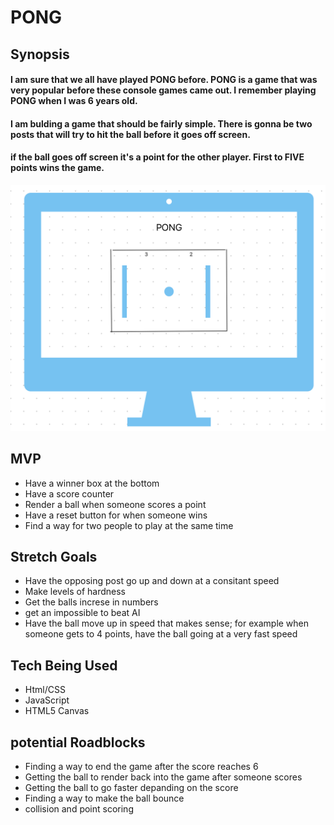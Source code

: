 # PONG
##  Synopsis
#### I am sure that we all have played PONG before. PONG is a game that was very popular before these console games came out. I remember playing PONG when I was 6 years old. 


#### I am bulding a game that should be fairly simple. There is gonna be two posts that will try to hit the ball before it goes off screen. 


#### if the ball goes off screen it's a point for the other player. First to __FIVE__ points wins the game. 


![WireFrame](./wireframe.png)

## MVP
* Have a winner box at the bottom
* Have a score counter 
* Render a ball when someone scores a point
* Have a reset button for when someone wins
* Find a way for two people to play at the same time

## Stretch Goals
* Have the opposing post go up and down at a consitant speed
* Make levels of hardness
* Get the balls increse in numbers
* get an impossible to beat AI
* Have the ball move up in speed that makes sense; for example when someone gets to 4 points, have the ball going at a very fast speed

## Tech Being Used
* Html/CSS
* JavaScript
* HTML5 Canvas
## potential Roadblocks
* Finding a way to end the game after the score reaches 6
* Getting the ball to render back into the game after someone scores
* Getting the ball to go faster depanding on the score
* Finding a way to make the ball bounce
* collision and point scoring